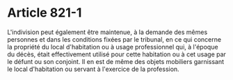 # Article 821-1

L'indivision peut également être maintenue, à la demande des mêmes personnes et dans les conditions fixées par le tribunal, en ce qui concerne la propriété du local d'habitation ou à usage professionnel qui, à l'époque du décès, était effectivement utilisé pour cette habitation ou à cet usage par le défunt ou son conjoint. Il en est de même des objets mobiliers garnissant le local d'habitation ou servant à l'exercice de la profession.
